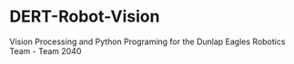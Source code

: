 # DERT-Robot-Vision
Vision Processing and Python Programing for the Dunlap Eagles Robotics Team - Team 2040
